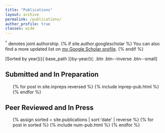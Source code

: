 ```yaml
---
title: "Publications"
layout: archive
permalink: /publications/
author_profile: true
classes: wide
---
```


<p><sup>&dagger;</sup> denotes joint authorship.
{% if site.author.googlescholar %}
  You can also find a more updated list on <a href="{{site.author.googlescholar}}">my Google Scholar profile</a>.
{% endif %}
</p>
[Sorted by year]({{ base_path }}by-year/){: .btn .btn--inverse .btn--small}


<h2>Submitted and In Preparation</h2>
<ul>
	{% for post in site.inpreps reversed %}
	  {% include inprep-pub.html %}
	{% endfor %}
</ul>

<h2>Peer Reviewed and In Press</h2>
<ol>
	{% assign sorted = site.publications | sort:'date' | reverse %}
	{% for post in sorted %}
	  {% include num-pub.html %}
	{% endfor %}
</ol>